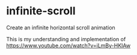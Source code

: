 # infinite-scroll
Create an infinite horizontal scroll animation

This is my understanding and implementation of <https://www.youtube.com/watch?v=iLmBy-HKIAw>
